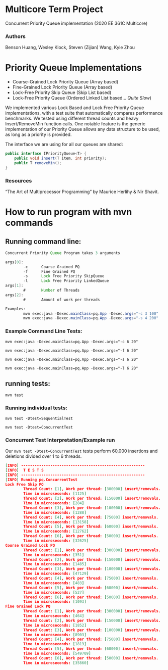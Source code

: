 # Multicore Term Project
Concurrent Priority Queue implementation (2020 EE 361C Multicore)

### Authors
Benson Huang, Wesley Klock, Steven (Zijian) Wang, Kyle Zhou

# Priority Queue Implementations
- Coarse-Grained Lock Priority Queue (Array based)
- Fine-Grained Lock Priority Queue (Array based)
- Lock-Free Priority Skip Queue (Skip List based)
- Lock-Free Priority Queue (Ordered Linked List based... *Quite Slow*)

We implemented various Lock Based and Lock Free Priority Queue implementations, with a test suite that automatically compares performance benchmarks.
We tested using different thread counts and heavy Insert/RemoveMin function calls. One notable feature is the generic implementation of our Priority Queue allows any data structure to be used, as long as a priority is provided. 

The interface we are using for all our queues are shared: 
```java
public interface IPriorityQueue<T> {
    public void insert(T item, int priority);    
    public T removeMin();
}
```

### Resources
“The Art of Multiprocessor Programming” by Maurice Herlihy & Nir Shavit.

# How to run program with mvn commands

## Running command line:

```java
Concurrent Priority Queue Program takes 3 arguments

args[0]:
        -c      Coarse Grained PQ
        -f      Fine Grained PQ
        -s      Lock Free Priority SkipQueue
        -l      Lock Free Priority LinkedQueue
args[1]:
        #       Number of Threads
args[2]:
        #       Amount of work per threads

Examples:
        mvn exec:java -Dexec.mainClass=pq.App -Dexec.args="-c 3 100"
        mvn exec:java -Dexec.mainClass=pq.App -Dexec.args="-s 4 200"
```

### Example Command Line Tests:

`mvn exec:java -Dexec.mainClass=pq.App -Dexec.args="-c 6 20"`

`mvn exec:java -Dexec.mainClass=pq.App -Dexec.args="-f 6 20"`

`mvn exec:java -Dexec.mainClass=pq.App -Dexec.args="-s 6 20"`

`mvn exec:java -Dexec.mainClass=pq.App -Dexec.args="-l 6 20"`

## running tests:
`mvn test`

### Running individual tests:
`mvn test -Dtest=SequentialTest`

`mvn test -Dtest=ConcurrentTest`


### Concurrent Test Interpretation/Example run
Our `mvn test -Dtest=ConcurrentTest` tests perform 60,000 insertions and deletions divided over 1 to 6 threads.

```json
[INFO] -------------------------------------------------------
[INFO]  T E S T S
[INFO] -------------------------------------------------------
[INFO] Running pq.ConcurrentTest
Lock Free Skip PQ
        Thread Count: [1], Work per thread: [300000] insert/removals.
        Time in microseconds: [1125]
        Thread Count: [2], Work per thread: [150000] insert/removals.
        Time in microseconds: [284]
        Thread Count: [3], Work per thread: [100000] insert/removals.
        Time in microseconds: [1288]
        Thread Count: [4], Work per thread: [75000] insert/removals.
        Time in microseconds: [13158]
        Thread Count: [5], Work per thread: [60000] insert/removals.
        Time in microseconds: [12762]
        Thread Count: [6], Work per thread: [50000] insert/removals.
        Time in microseconds: [32625]
Course Grained Lock PQ
        Thread Count: [1], Work per thread: [300000] insert/removals.
        Time in microseconds: [351]
        Thread Count: [2], Work per thread: [150000] insert/removals.
        Time in microseconds: [1485]
        Thread Count: [3], Work per thread: [100000] insert/removals.
        Time in microseconds: [47129]
        Thread Count: [4], Work per thread: [75000] insert/removals.
        Time in microseconds: [483]
        Thread Count: [5], Work per thread: [60000] insert/removals.
        Time in microseconds: [527]
        Thread Count: [6], Work per thread: [50000] insert/removals.
        Time in microseconds: [1093]
Fine Grained Lock PQ
        Thread Count: [1], Work per thread: [300000] insert/removals.
        Time in microseconds: [464]
        Thread Count: [2], Work per thread: [150000] insert/removals.
        Time in microseconds: [1852]
        Thread Count: [3], Work per thread: [100000] insert/removals.
        Time in microseconds: [8903]
        Thread Count: [4], Work per thread: [75000] insert/removals.
        Time in microseconds: [1813]
        Thread Count: [5], Work per thread: [60000] insert/removals.
        Time in microseconds: [549709]
        Thread Count: [6], Work per thread: [50000] insert/removals.
        Time in microseconds: [35860]
```